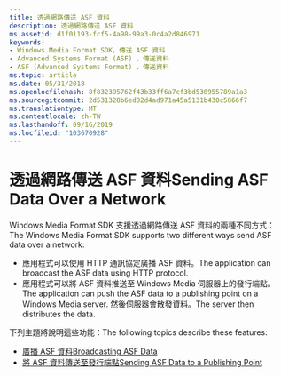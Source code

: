 ```yaml
---
title: 透過網路傳送 ASF 資料
description: 透過網路傳送 ASF 資料
ms.assetid: d1f01193-fcf5-4a98-99a3-0c4a2d846971
keywords:
- Windows Media Format SDK，傳送 ASF 資料
- Advanced Systems Format (ASF) ，傳送資料
- ASF (Advanced Systems Format) ，傳送資料
ms.topic: article
ms.date: 05/31/2018
ms.openlocfilehash: 8f832395762f43b33ff6a7cf3bd530955789a1a3
ms.sourcegitcommit: 2d531328b6ed82d4ad971a45a5131b430c5866f7
ms.translationtype: MT
ms.contentlocale: zh-TW
ms.lasthandoff: 09/16/2019
ms.locfileid: "103670928"
---
```

# <a name="sending-asf-data-over-a-network"></a><span data-ttu-id="eb112-106">透過網路傳送 ASF 資料</span><span class="sxs-lookup"><span data-stu-id="eb112-106">Sending ASF Data Over a Network</span></span>

<span data-ttu-id="eb112-107">Windows Media Format SDK 支援透過網路傳送 ASF 資料的兩種不同方式：</span><span class="sxs-lookup"><span data-stu-id="eb112-107">The Windows Media Format SDK supports two different ways send ASF data over a network:</span></span>

-   <span data-ttu-id="eb112-108">應用程式可以使用 HTTP 通訊協定廣播 ASF 資料。</span><span class="sxs-lookup"><span data-stu-id="eb112-108">The application can broadcast the ASF data using HTTP protocol.</span></span>
-   <span data-ttu-id="eb112-109">應用程式可以將 ASF 資料推送至 Windows Media 伺服器上的發行端點。</span><span class="sxs-lookup"><span data-stu-id="eb112-109">The application can push the ASF data to a publishing point on a Windows Media server.</span></span> <span data-ttu-id="eb112-110">然後伺服器會散發資料。</span><span class="sxs-lookup"><span data-stu-id="eb112-110">The server then distributes the data.</span></span>

<span data-ttu-id="eb112-111">下列主題將說明這些功能：</span><span class="sxs-lookup"><span data-stu-id="eb112-111">The following topics describe these features:</span></span>

-   [<span data-ttu-id="eb112-112">廣播 ASF 資料</span><span class="sxs-lookup"><span data-stu-id="eb112-112">Broadcasting ASF Data</span></span>](broadcasting-asf-data.md)
-   [<span data-ttu-id="eb112-113">將 ASF 資料傳送至發行端點</span><span class="sxs-lookup"><span data-stu-id="eb112-113">Sending ASF Data to a Publishing Point</span></span>](sending-asf-data-to-a-publishing-point.md)

 

 




